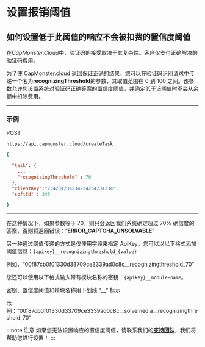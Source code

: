 ﻿---
sidebar_position: 6
---
# 设置报销阈值
## 如何设置低于此阈值的响应不会被扣费的置信度阈值
在*CapMonster.Cloud*中，验证码的接受取决于其复杂性。客户仅支付正确解决的验证码费用。

为了使 CapMonster.cloud 返回保证正确的结果，您可以在验证码识别请求中传递一个名为**recognizingThreshold**的参数，其取值范围在 0 到 100 之间。该参数允许您设置系统对验证码正确答案的置信度阈值，并确定低于该阈值时不会从余额中扣除费用。

---
### 示例
POST
``` http
https://api.capmonster.cloud/createTask
```
``` json
{

  "task": { 
    ...
    "recognizingThreshold" : 70
  },
  "clientKey":"234234234234234234234234",
  "softId" : 345

}
```

---
在这种情况下，如果参数等于 70，则只会返回我们系统确定超过 70% 确信度的答案，否则将返回错误：“**ERROR\_CAPTCHA\_UNSOLVABLE**”

另一种通过阈值传递的方式是仅使用字段来指定 ApiKey。您可以以以下格式添加阈值信息：`{apikey}__recognizingthreshold_{value}`

例如，“00f87cb0f01330d33709ce3339ad0c8c\_\_recognizingthreshold\_70”

您还可以使用以下格式输入带有模块名称的密钥：`{apikey}__module-name`。

密钥、置信度阈值和模块名称用下划线 “\_\_” 标示

示例：“00f87cb0f01330d33709ce3339ad0c8c\_\_solvemedia\_\_recognizingthreshold\_70”

:::note 注意
如果您无法设置响应的置信度阈值，请联系我们的[**支持团队**](https://helpdesk.zennolab.com/conversation/new)，我们将帮助您进行设置！
:::
